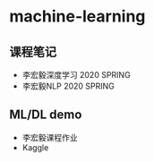 # machine-learning

## 课程笔记
  * 李宏毅深度学习 2020 SPRING
  * 李宏毅NLP 2020 SPRING

## ML/DL demo
  * 李宏毅课程作业
  * Kaggle
